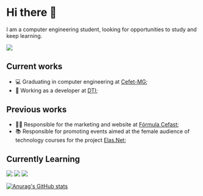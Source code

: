 # Hi there 👋
I am a computer engineering student, looking for opportunities to study and keep learning.

[<img src="https://img.shields.io/badge/LinkedIn-0077B5?style=for-the-badge&logo=linkedin&logoColor=white" />](https://www.linkedin.com/in/ana-julia-velasque-rodrigues-a10710175/)
## Current works
- 💻 Graduating in computer engineering at [Cefet-MG](https://cefetmg.br);
- 🔭 Working as a developer at [DTI](dtidigital.com.br);

## Previous works
- 👩‍💻 Responsible for the marketing and website at [Fórmula Cefast](formulacefast.com);
- 📚 Responsible for promoting events aimed at the female audience of technology courses for the project [Elas.Net](https://www.instagram.com/elasnetcefetmg/);

## Currently Learning
<img src="https://img.shields.io/badge/Angular-DD0031?style=for-the-badge&logo=angular&logoColor=white" /> <img src="https://img.shields.io/badge/HTML5-E34F26?style=for-the-badge&logo=html5&logoColor=white" /> <img src="https://img.shields.io/badge/JavaScript-323330?style=for-the-badge&logo=javascript&logoColor=F7DF1E"/>

[![Anurag's GitHub stats](https://github-readme-stats.vercel.app/api?username=anajvelasque&show_icons=true&theme=onedark)](https://github.com/anuraghazra/github-readme-stats)
<!--
**anajvelasque/anajvelasque** is a ✨ _special_ ✨ repository because its `README.md` (this file) appears on your GitHub profile.

Here are some ideas to get you started:

- 🔭 I’m currently working on ...
- 🌱 I’m currently learning ...
- 👯 I’m looking to collaborate on ...
- 🤔 I’m looking for help with ...
- 💬 Ask me about ...
- 📫 How to reach me: ...
- 😄 Pronouns: ...
- ⚡ Fun fact: ...
-->
